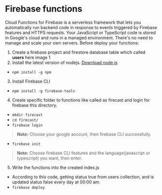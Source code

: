 # Firebase functions
Cloud Functions for Firebase is a serverless framework that lets you automatically run backend code in response to events triggered by Firebase features and HTTPS requests. Your JavaScript or TypeScript code is stored in Google's cloud and runs in a managed environment. There's no need to manage and scale your own servers.
Before deploy your functions: 
1. Create a firebase project and firestore database table which called **users**
here image 1 
2. Install the latest version of nodejs. [Download node.js](https://nodejs.org/en/)
- `npm install -g npm`
3. Install Firebase CLI
 - `npm install -g firebase-tools`
 4. Create specific folder to functions like called as firecast and login for firebase this directory.
-  `mkdir firecast`
-  `cd firecast/`
 - `firebase login`
> **Note:** Choose your google account, then firebase CLI successfully.
 - `firebase init`
> **Note:** Choose firebase CLI features and the language(javascript or typescript) you want, then enter.
5. Write the functions into the created index.js
- According to this code, getting status true from users collection, and is updated status false every day at 00:00 am.
- `firebase deploy`